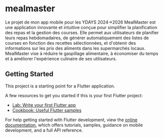 # mealmaster

Le projet de mon app mobile pour les YDAYS 2024->2026 MealMaster est une application innovante et intuitive conçue pour simplifier la planification des repas et la gestion des courses. Elle permet aux utilisateurs de planifier leurs repas hebdomadaires, de générer automatiquement des listes de courses en fonction des recettes sélectionnées, et d'obtenir des informations sur les prix des aliments dans les supermarchés locaux. MealMaster vise à réduire le gaspillage alimentaire, à économiser du temps et à améliorer l'expérience culinaire de ses utilisateurs.

## Getting Started

This project is a starting point for a Flutter application.

A few resources to get you started if this is your first Flutter project:

- [Lab: Write your first Flutter app](https://docs.flutter.dev/get-started/codelab)
- [Cookbook: Useful Flutter samples](https://docs.flutter.dev/cookbook)

For help getting started with Flutter development, view the
[online documentation](https://docs.flutter.dev/), which offers tutorials,
samples, guidance on mobile development, and a full API reference.
